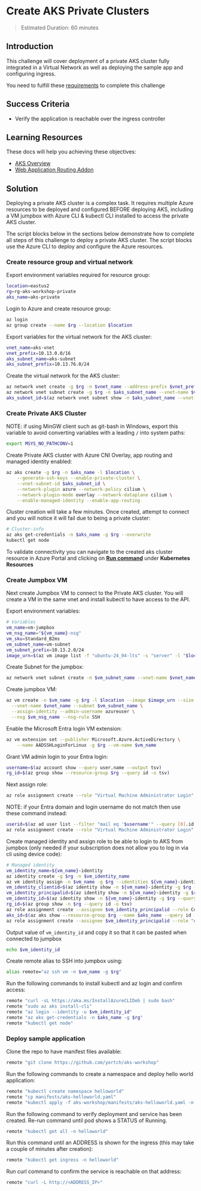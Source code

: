 # Create AKS Private Clusters

> Estimated Duration: 60 minutes

## Introduction

This challenge will cover deployment of a private AKS cluster fully integrated in a Virtual Network as well as deploying the sample app and configuring ingress.

You need to fulfill these [requirements](environment-setup.md) to complete this challenge

## Success Criteria

- Verify the application is reachable over the ingress controller

## Learning Resources

These docs will help you achieving these objectives:

- [AKS Overview](https://docs.microsoft.com/azure/aks/)
- [Web Application Routing Addon](https://docs.microsoft.com/azure/aks/web-app-routing)

## Solution

Deploying a private AKS cluster is a complex task. It requires multiple Azure resources to be deployed and configured BEFORE deploying AKS, including a VM jumpbox with Azure CLI & kubectl CLI installed to access the private AKS cluster.

The script blocks below in the sections below demonstrate how to complete all steps of this challenge to deploy a private AKS cluster. The script blocks use the Azure CLI to deploy and configure the Azure resources.

### Create resource group and virtual network

Export environment variables required for resource group:

```bash
location=eastus2
rg=rg-aks-workshop-private
aks_name=aks-private
```

Login to Azure and create resource group:

```bash
az login
az group create --name $rg --location $location
```

Export variables for the virtual network for the AKS cluster:

```bash
vnet_name=aks-vnet
vnet_prefix=10.13.0.0/16
aks_subnet_name=aks-subnet
aks_subnet_prefix=10.13.76.0/24
```

Create the virtual network for the AKS cluster:

```bash
az network vnet create -g $rg -n $vnet_name --address-prefix $vnet_prefix -l $location
az network vnet subnet create -g $rg -n $aks_subnet_name --vnet-name $vnet_name --address-prefix $aks_subnet_prefix
aks_subnet_id=$(az network vnet subnet show -n $aks_subnet_name --vnet-name $vnet_name -g $rg --query id -o tsv)
```

### Create Private AKS Cluster

NOTE: if using MinGW client such as git-bash in Windows, export this variable to avoid converting variables with a leading `/` into system paths:

```bash
export MSYS_NO_PATHCONV=1
```

Create Private AKS cluster with Azure CNI Overlay, app routing and managed identity enabled:

```bash
az aks create -g $rg -n $aks_name -l $location \
    --generate-ssh-keys --enable-private-cluster \
    --vnet-subnet-id $aks_subnet_id \
    --network-plugin azure --network-policy cilium \
    --network-plugin-mode overlay --network-dataplane cilium \
    --enable-managed-identity --enable-app-routing
```

Cluster creation will take a few minutes. Once created, attempt to connect and you will notice it will fail due to being a private cluster:

```bash
# Cluster-info
az aks get-credentials -n $aks_name -g $rg --overwrite
kubectl get node
```

To validate connectivity you can navigate to the created aks cluster resource in Azure Portal and clicking on [**Run command**](https://learn.microsoft.com/en-us/azure/aks/access-private-cluster?source=recommendations&tabs=azure-cli#run-commands-on-your-aks-cluster) under **Kubernetes Resources**

### Create Jumpbox VM

Next create Jumpbox VM to connect to the Private AKS cluster. You will create a VM in the same vnet and install kubectl to have access to the API.

Export environment variables:

```bash
# Variables
vm_name=vm-jumpbox
vm_nsg_name="${vm_name}-nsg"
vm_sku=Standard_B2ms
vm_subnet_name=vm-subnet
vm_subnet_prefix=10.13.2.0/24
image_urn=$(az vm image list -f "ubuntu-24_04-lts" -s "server" -l "$location" --query '[0].urn' -o tsv)
```

Create Subnet for the jumpbox:

```bash
az network vnet subnet create -n $vm_subnet_name --vnet-name $vnet_name -g "$rg" --address-prefixes $vm_subnet_prefix
```

Create jumpbox VM:

```bash
az vm create -n $vm_name -g $rg -l $location --image $image_urn --size $vm_sku --generate-ssh-keys \
  --vnet-name $vnet_name --subnet $vm_subnet_name \
  --assign-identity --admin-username azureuser \
  --nsg $vm_nsg_name --nsg-rule SSH
```

Enable the Microsoft Entra login VM extension:

```bash
az vm extension set --publisher Microsoft.Azure.ActiveDirectory \
    --name AADSSHLoginForLinux -g $rg --vm-name $vm_name
```

Grant VM admin login to your Entra login:

```bash
username=$(az account show --query user.name --output tsv)
rg_id=$(az group show --resource-group $rg --query id -o tsv)
```

Next assign role:

```bash
az role assignment create --role "Virtual Machine Administrator Login" --assignee $username --scope $rg_id
```

NOTE: if your Entra domain and login username do not match then use these command instead:

```bash
userid=$(az ad user list --filter "mail eq '$username'" --query [0].id -o tsv)
az role assignment create --role "Virtual Machine Administrator Login" --assignee-object-id $userid --scope $rg_id
```

Create managed identity and assign role to be able to login to AKS from jumpbox (only needed if your subscription does not allow you to log in via cli using device code):

```bash
# Managed identity
vm_identity_name=${vm_name}-identity
az identity create -g $rg -n $vm_identity_name
az vm identity assign -n $vm_name -g $rg --identities ${vm_name}-identity
vm_identity_clientid=$(az identity show -n ${vm_name}-identity -g $rg --query clientId -o tsv)
vm_identity_principalid=$(az identity show -n ${vm_name}-identity -g $rg --query principalId -o tsv)
vm_identity_id=$(az identity show -n ${vm_name}-identity -g $rg --query id -o tsv)
rg_id=$(az group show -n $rg --query id -o tsv)
az role assignment create --assignee $vm_identity_principalid --role Contributor --scope $rg_id
aks_id=$(az aks show --resource-group $rg --name $aks_name --query id --output tsv)
az role assignment create --assignee $vm_identity_principalid --role "Azure Kubernetes Service RBAC Cluster Admin" --scope $aks_id
```

Output value of `vm_identity_id` and copy it so that it can be pasted when connected to jumpbox

```bash
echo $vm_identity_id
```

Create remote alias to SSH into jumpbox using:

```bash
alias remote="az ssh vm -n $vm_name -g $rg"
```

Run the following commands to install kubectl and az login and confirm access:

```bash
remote "curl -sL https://aka.ms/InstallAzureCLIDeb | sudo bash"
remote "sudo az aks install-cli"
remote "az login --identity -u $vm_identity_id"
remote "az aks get-credentials -n $aks_name -g $rg"
remote "kubectl get node"
```

### Deploy sample application

Clone the repo to have manifest files available:

```bash
remote "git clone https://github.com/yortch/aks-workshop"
```

Run the following commands to create a namespace and deploy hello world application:

```bash
remote "kubectl create namespace helloworld"
remote "cp manifests/aks-helloworld.yaml"
remote "kubectl apply -f aks-workshop/manifests/aks-helloworld.yaml -n helloworld"
```

Run the following command to verify deployment and service has been created. Re-run command until pod shows a STATUS of Running.

```bash
remote "kubectl get all -n helloworld"
```

Run this command until an ADDRESS is shown for the ingress (this may take a couple of minutes after creation):

```bash
remote "kubectl get ingress -n helloworld"
```

Run curl command to confirm the service is reachable on that address:

```bash
remote "curl -L http://<ADDRESS_IP>"
```
